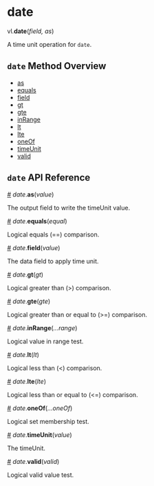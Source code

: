 # date

vl.<b>date</b>(<em>field, as</em>)

A time unit operation for <code>date</code>.

## <code>date</code> Method Overview

* <a href="#as">as</a>
* <a href="#equals">equals</a>
* <a href="#field">field</a>
* <a href="#gt">gt</a>
* <a href="#gte">gte</a>
* <a href="#inRange">inRange</a>
* <a href="#lt">lt</a>
* <a href="#lte">lte</a>
* <a href="#oneOf">oneOf</a>
* <a href="#timeUnit">timeUnit</a>
* <a href="#valid">valid</a>

## <code>date</code> API Reference

<a id="as" href="#as">#</a>
<em>date</em>.<b>as</b>(<em>value</em>)

The output field to write the timeUnit value.

<a id="equals" href="#equals">#</a>
<em>date</em>.<b>equals</b>(<em>equal</em>)

Logical equals (==) comparison.

<a id="field" href="#field">#</a>
<em>date</em>.<b>field</b>(<em>value</em>)

The data field to apply time unit.

<a id="gt" href="#gt">#</a>
<em>date</em>.<b>gt</b>(<em>gt</em>)

Logical greater than (>) comparison.

<a id="gte" href="#gte">#</a>
<em>date</em>.<b>gte</b>(<em>gte</em>)

Logical greater than or equal to (>=) comparison.

<a id="inRange" href="#inRange">#</a>
<em>date</em>.<b>inRange</b>(<em>...range</em>)

Logical value in range test.

<a id="lt" href="#lt">#</a>
<em>date</em>.<b>lt</b>(<em>lt</em>)

Logical less than (<) comparison.

<a id="lte" href="#lte">#</a>
<em>date</em>.<b>lte</b>(<em>lte</em>)

Logical less than or equal to (<=) comparison.

<a id="oneOf" href="#oneOf">#</a>
<em>date</em>.<b>oneOf</b>(<em>...oneOf</em>)

Logical set membership test.

<a id="timeUnit" href="#timeUnit">#</a>
<em>date</em>.<b>timeUnit</b>(<em>value</em>)

The timeUnit.

<a id="valid" href="#valid">#</a>
<em>date</em>.<b>valid</b>(<em>valid</em>)

Logical valid value test.

